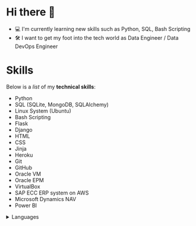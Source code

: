 # Hi there 👋

- 💻 I'm currently learning new skills such as Python, SQL, Bash Scripting
- 🛠️ I want to get my foot into the tech world as Data Engineer / Data DevOps Engineer

# Skills

Below is a _list_ of my **technical skills**:
- Python
- SQL (SQLite, MongoDB, SQLAlchemy)
- Linux System (Ubuntu)
- Bash Scripting
- Flask
- Django
- HTML
- CSS
- Jinja
- Heroku
- Git
- GitHub
- Oracle VM
- Oracle EPM
- VirtualBox
- SAP ECC ERP system on AWS
- Microsoft Dynamics NAV
- Power BI


<details>
<summary>Languages</summary>

| Rank | Languages |
|-----:|-----------|
|     1| Python    |
|     2| SQL       |
|     3| HTML      |
|     4| CSS       |
<!--|     |           |-->

</details>










<!--
**patrikborza/patrikborza** is a ✨ _special_ ✨ repository because its `README.md` (this file) appears on your GitHub profile.

Here are some ideas to get you started:

- 🔭 I’m currently working on my second project
- 🌱 I’m currently learning ...
- 👯 I’m looking to collaborate on ...
- 🤔 I’m looking for help with ...
- 💬 Ask me about ...
- 📫 How to reach me: ...
- 😄 Pronouns: ...
- ⚡ Fun fact: ...
-->
